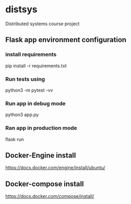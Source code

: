 # distsys
Distributed systems course project


## Flask app environment configuration
### install requirements
pip install -r requirements.txt

### Run tests using
python3 -m pytest -vv

### Run app in debug mode
python3 app.py

### Ran app in production mode
flask run

## Docker-Engine install
https://docs.docker.com/engine/install/ubuntu/

## Docker-compose install
https://docs.docker.com/compose/install/